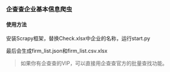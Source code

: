 ### 企查查企业基本信息爬虫

#### 使用方法

安装Scrapy框架，替换Check.xlsx中企业的名称，运行start.py

最后会生成firm_list.json和firm_list.csv.xlsx

> 如果你有企查查的VIP，可以直接用企查查官方的批量查找功能。
